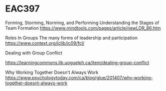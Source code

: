# EAC397
Forming, Storming, Norming, and Performing
Understanding the Stages of Team Formation
https://www.mindtools.com/pages/article/newLDR_86.htm

Roles In Groups
The many forms of leadership and participation
https://www.context.org/iclib/ic09/fcl/

Dealing with Group Conflict

https://learningcommons.lib.uoguelph.ca/item/dealing-group-conflict

Why Working Together Doesn't Always Work
https://www.psychologytoday.com/ca/blog/glue/201407/why-working-together-doesnt-always-work
